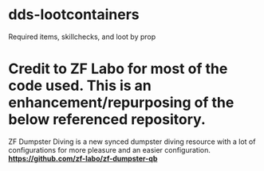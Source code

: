 # dds-lootcontainers
Required items, skillchecks, and loot by prop


# Credit to ZF Labo for most of the code used.  This is an enhancement/repurposing of the below referenced repository.
ZF Dumpster Diving is a new synced dumpster diving resource with a lot of configurations for more pleasure and an easier configuration.
**https://github.com/zf-labo/zf-dumpster-qb**
